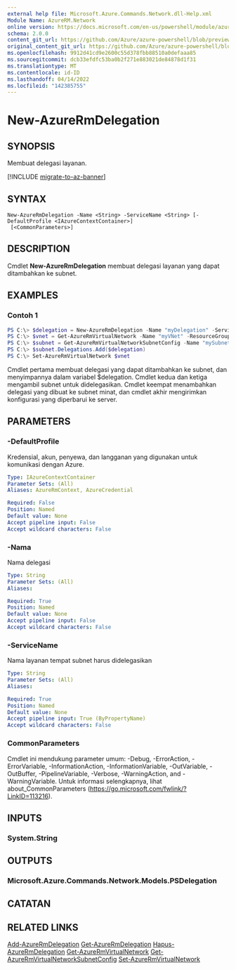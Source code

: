 ```yaml
---
external help file: Microsoft.Azure.Commands.Network.dll-Help.xml
Module Name: AzureRM.Network
online version: https://docs.microsoft.com/en-us/powershell/module/azurerm.network/new-azurermdelegation
schema: 2.0.0
content_git_url: https://github.com/Azure/azure-powershell/blob/preview/src/ResourceManager/Network/Commands.Network/help/New-AzureRmDelegation.md
original_content_git_url: https://github.com/Azure/azure-powershell/blob/preview/src/ResourceManager/Network/Commands.Network/help/New-AzureRmDelegation.md
ms.openlocfilehash: 9912d41cd9e2600c55d378fbb88510a0defaaa85
ms.sourcegitcommit: dcb33efdfc53ba0b2f271e883021de84878d1f31
ms.translationtype: MT
ms.contentlocale: id-ID
ms.lasthandoff: 04/14/2022
ms.locfileid: "142385755"
---
```

# New-AzureRmDelegation

## SYNOPSIS
Membuat delegasi layanan.

[!INCLUDE [migrate-to-az-banner](../../includes/migrate-to-az-banner.md)]

## SYNTAX

```
New-AzureRmDelegation -Name <String> -ServiceName <String> [-DefaultProfile <IAzureContextContainer>]
 [<CommonParameters>]
```

## DESCRIPTION
Cmdlet **New-AzureRmDelegation** membuat delegasi layanan yang dapat ditambahkan ke subnet.

## EXAMPLES

### Contoh 1
```powershell
PS C:\> $delegation = New-AzureRmDelegation -Name "myDelegation" -ServiceName "Microsoft.Sql/servers"
PS C:\> $vnet = Get-AzureRmVirtualNetwork -Name "myVNet" -ResourceGroupName "myResourceGroup"
PS C:\> $subnet = Get-AzureRmVirtualNetworkSubnetConfig -Name "mySubnet" -VirtualNetwork $vnet
PS C:\> $subnet.Delegations.Add($delegation)
PS C:\> Set-AzureRmVirtualNetwork $vnet
```

Cmdlet pertama membuat delegasi yang dapat ditambahkan ke subnet, dan menyimpannya dalam variabel $delegation. Cmdlet kedua dan ketiga mengambil subnet untuk didelegasikan. Cmdlet keempat menambahkan delegasi yang dibuat ke subnet minat, dan cmdlet akhir mengirimkan konfigurasi yang diperbarui ke server.

## PARAMETERS

### -DefaultProfile
Kredensial, akun, penyewa, dan langganan yang digunakan untuk komunikasi dengan Azure.

```yaml
Type: IAzureContextContainer
Parameter Sets: (All)
Aliases: AzureRmContext, AzureCredential

Required: False
Position: Named
Default value: None
Accept pipeline input: False
Accept wildcard characters: False
```

### -Nama
Nama delegasi

```yaml
Type: String
Parameter Sets: (All)
Aliases:

Required: True
Position: Named
Default value: None
Accept pipeline input: False
Accept wildcard characters: False
```

### -ServiceName
Nama layanan tempat subnet harus didelegasikan

```yaml
Type: String
Parameter Sets: (All)
Aliases:

Required: True
Position: Named
Default value: None
Accept pipeline input: True (ByPropertyName)
Accept wildcard characters: False
```

### CommonParameters
Cmdlet ini mendukung parameter umum: -Debug, -ErrorAction, -ErrorVariable, -InformationAction, -InformationVariable, -OutVariable, -OutBuffer, -PipelineVariable, -Verbose, -WarningAction, and -WarningVariable.
Untuk informasi selengkapnya, lihat about_CommonParameters (https://go.microsoft.com/fwlink/?LinkID=113216).

## INPUTS

### System.String

## OUTPUTS

### Microsoft.Azure.Commands.Network.Models.PSDelegation

## CATATAN

## RELATED LINKS
[Add-AzureRmDelegation](./Add-AzureRmDelegation.md)
 [Get-AzureRmDelegation](./Get-AzureRmDelegation.md)
 [Hapus-AzureRmDelegation](./Remove-AzureRmDelegation.md)
 [Get-AzureRmVirtualNetwork](./Get-AzureRmVirtualNetwork.md)
 [Get-AzureRmVirtualNetworkSubnetConfig](./Get-AzureRmVirtualNetworkSubnetConfig.md)
 [Set-AzureRmVirtualNetwork](./Set-AzureRmVirtualNetwork.md)
